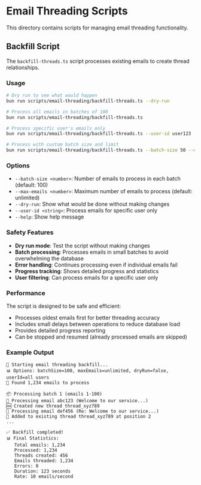 # Email Threading Scripts

This directory contains scripts for managing email threading functionality.

## Backfill Script

The `backfill-threads.ts` script processes existing emails to create thread relationships.

### Usage

```bash
# Dry run to see what would happen
bun run scripts/email-threading/backfill-threads.ts --dry-run

# Process all emails in batches of 100
bun run scripts/email-threading/backfill-threads.ts

# Process specific user's emails only
bun run scripts/email-threading/backfill-threads.ts --user-id user123

# Process with custom batch size and limit
bun run scripts/email-threading/backfill-threads.ts --batch-size 50 --max-emails 1000
```

### Options

- `--batch-size <number>`: Number of emails to process in each batch (default: 100)
- `--max-emails <number>`: Maximum number of emails to process (default: unlimited)
- `--dry-run`: Show what would be done without making changes
- `--user-id <string>`: Process emails for specific user only
- `--help`: Show help message

### Safety Features

- **Dry run mode**: Test the script without making changes
- **Batch processing**: Processes emails in small batches to avoid overwhelming the database
- **Error handling**: Continues processing even if individual emails fail
- **Progress tracking**: Shows detailed progress and statistics
- **User filtering**: Can process emails for a specific user only

### Performance

The script is designed to be safe and efficient:
- Processes oldest emails first for better threading accuracy
- Includes small delays between operations to reduce database load
- Provides detailed progress reporting
- Can be stopped and resumed (already processed emails are skipped)

### Example Output

```
🧵 Starting email threading backfill...
📊 Options: batchSize=100, maxEmails=unlimited, dryRun=false, userId=all users
📧 Found 1,234 emails to process

📦 Processing batch 1 (emails 1-100)
🔄 Processing email abc123 (Welcome to our service...)
🆕 Created new thread thread_xyz789
🔄 Processing email def456 (Re: Welcome to our service...)
🔗 Added to existing thread thread_xyz789 at position 2
...

✅ Backfill completed!
📊 Final Statistics:
   Total emails: 1,234
   Processed: 1,234
   Threads created: 456
   Emails threaded: 1,234
   Errors: 0
   Duration: 123 seconds
   Rate: 10 emails/second
```
